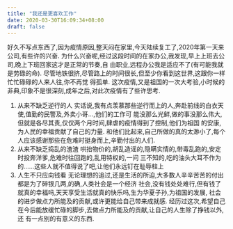 ```yaml
---
title: "我还是更喜欢工作"
date: 2020-03-30T16:09:34+08:00
draft: false
---
```

好久不写点东西了,因为疫情原因,整天闷在家里,今天陆续复工了,2020年第一天来公司,有些许的兴奋.
为什么兴奋呢,经过这段时间的在家办公,我发现,早上上班去公司,晚上下班回家这才是正常的节奏,自
由职业,远程办公我是适应不了(有可能我就是劳碌的命).
尽管地铁很挤,尽管路上的时间很长,但至少你看到这世界,这跟你一样忙忙碌碌的人来人往,你不再觉
得孤单.
这次疫情,又是祖国的一次大考验,小时候的非典,印象不是很深刻,成年之后,对此次疫情有了些许思考.
1. 从来不缺乏逆行的人
实话说,我有点羡慕那些逆行而上的人,奔赴前线的白衣天使,值勤的民警及,外卖小哥...,他们的工作可
能没那么光鲜,做的事没那么伟大,但就是各尽其责,仅仅两个月时间,肆虐的疫情得到了控制,他们为祖国
的安康,为人民的幸福贡献了自己的力量.
和他们比起来,自己所做的真的太渺小了,每个人应该感谢那些在危难时挺身而上,辛勤付出的人们.
2. 从来不缺乏捣乱的渣渣
哄抬物价的,胡乱造谣的,隐瞒实情的,带毒乱跑的,安定时投奔洋爹,危难时往回跑的,乱用特权的,一问
三不知的,吃的油头大耳不作为的......这些人就不值得说了吧,让他们永远钉在耻辱柱上
3. 人生不只应向钱看
无论理想的追过,还是生活的所迫,大多数人辛辛苦苦的付出都是为了碎银几两,的确,人类社会是一个经济
社会,没有钱处处难行,但有钱了就真的幸福吗,天天享受生活就真的快乐吗,生为华夏子孙,为祖国的发展,
社会的进步做点力所能及的贡献,或许更能给自己带来成就感.
经历过这次,希望自己在今后能放缓忙碌的脚步,去做点力所能及的贡献,让自己的人生除了挣钱以外,还
有一点别的有意义的东西.

